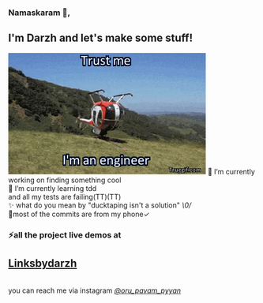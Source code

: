 ### Namaskaram 👋,
## I'm Darzh and let's make some stuff!
![](https://raw.githubusercontent.com/darzhz/darzhz/master/24098.gif)
🔭 I’m currently working on finding something cool <br>
🌱 I’m currently learning tdd<br>and all my tests are failing(TT)(TT)<br>
✨ what do you mean by "ducktaping isn't a solution" *\0/*<br>
🥈most of the commits are from my phone✓
### ⚡all the project live demos at
 ## [Linksbydarzh](https://linksbydarzh.glitch.me)
  <br>
  you can reach me via instagram <i><a href="https://www.instagram.com/oru_pavam_pyyan">@oru_pavam_pyyan</a></i>
<i class="fas fa-globe"></i>
 <link rel="stylesheet" type="text/css" href="https://github.com/darzhz/lightlesshouse/tree/master/icons/awesome/a/css.css">
<!--
**darzhz/darzhz** is a ✨ _special_ ✨ repository because its `README.md` (this file) appears on your GitHub profile.

Here are some ideas to get you started:

- 🔭 I’m currently working on nothing
- 🌱 I’m currently learning svelte
- 👯 I’m looking to collaborate on anything really
- 🤔 I’m looking for help with test driven development
- 💬 Ask me about ...
- 📫 How to reach me: ...
- 😄 Pronouns: ...
- .
-->
